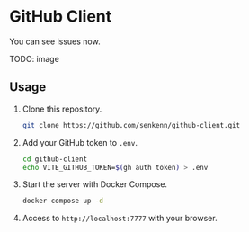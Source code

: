 # GitHub Client

You can see issues now.

TODO: image

## Usage

1. Clone this repository.

   ```bash
   git clone https://github.com/senkenn/github-client.git
   ```

1. Add your GitHub token to `.env`.

   ```bash
   cd github-client
   echo VITE_GITHUB_TOKEN=$(gh auth token) > .env
   ```

1. Start the server with Docker Compose.

   ```bash
   docker compose up -d
   ```

1. Access to `http://localhost:7777` with your browser.
